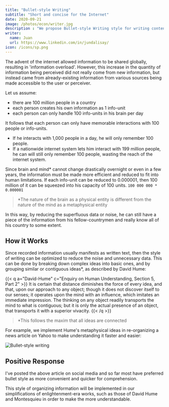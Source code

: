 ```yaml
---
title: "Bullet-style Writing"
subtitle: "Short and concise for the Internet"
date: 2020-09-21
image: /photos/econ/writer.jpg
description : "We propose Bullet-style Writing style for writing content that is better for the internet and SEO"
writer:
  name: Juan
  url: https://www.linkedin.com/in/jundalisay/
icon: /icons/sp.png
---
```



The advent of the internet allowed information to be shared globally, resulting in 'information overload'.  However, this increase in the quantity of information being perceived did not really come from new information, but instead came from already-existing information from various sources being made accessible to the user or perceiver.

Let us assume:
- there are 100 million people in a country
- each person creates his own information as 1 info-unit
- each person can only handle 100 info-units in his brain per day

It follows that each person can only have memorable interactions with 100 people or info-units. 
- If he interacts with 1,000 people in a day, he will only remember 100 people.
- If a nationwide internet system lets him interact with 199 million people, he can will still only remember 100 people, wasting the reach of the internet system.

<!--  with  get up only to 100 info-units per day. But through a nationwide internet-like system, he can perceive up to 100 million units of information from everyone in his country, of lesser quality. 

Assuming that his brain can handle 100 units and a maximum of 1,000 units of information, then he will naturally be overwhelmed by 100 million.  -->

Since brain and mind* cannot change drastically overnight or even in a few years, the information must be made more efficient and reduced to fit into human limitations. If each info-unit can be reduced to 0.000001, then 100 million of it can be squeezed into his capacity of 100 units. `100 000 000 * 0.000001`

> *The nature of the brain as a physical entity is different from the nature of the mind as a metaphysical entity

In this way, by reducing the superfluous data or noise, he can still have a piece of the information from his fellow-countrymen and really know all of his country to some extent.
<!-- or be grouped into 100 or 1,000 units, then at maximum capacity, the person can still accommodate all the info from his countrymen. -->


## How it Works

Since recorded information usually manifests as written text, then the style of writing can be optimized to reduce the noise and unnecessary data. This can be done by breaking down complex ideas into basic ones, and by grouping similar or contiguous ideas*, as described by David Hume:


{{< q a="David-Hume" c="Enquiry on Human Understanding, Section 5, Part 2" >}}
It is certain that distance diminishes the force of every idea, and that, upon our approach to any object; though it does not discover itself to our senses; it operates upon the mind with an influence, which imitates an immediate impression. The thinking on any object readily transports the mind to what is contiguous; but it is only the actual presence of an object, that transports it with a superior vivacity.
{{< /q >}}


> *This follows the maxim that all ideas are connected
    
For example, we implement Hume's metaphysical ideas in re-organizing a news article on Yahoo to make understanding it faster and easier:

<!-- (http://news.yahoo.com/reports-japans-abe-air-plan-5-trillion-economy-070750877.html) -->

![Bullet-style writing](https://socioecons.files.wordpress.com/2015/09/bulletstyle-new-page-2.png)



## Positive Response

I've posted the above article on social media and so far most have preferred bullet style as more convenient and quicker for comprehension. 

This style of organizing information will be implemented in our simplifications of enlightenment-era works, such as those of David Hume and Montesquieu in order to make the more understandable.
  